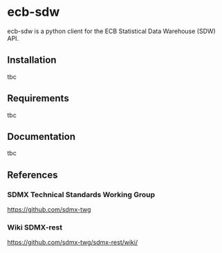 # ecb-sdw
ecb-sdw is a python client for the ECB Statistical Data Warehouse (SDW) API.

## Installation
tbc

## Requirements
tbc

## Documentation
tbc

## References

### SDMX Technical Standards Working Group
https://github.com/sdmx-twg

### Wiki SDMX-rest
https://github.com/sdmx-twg/sdmx-rest/wiki/
